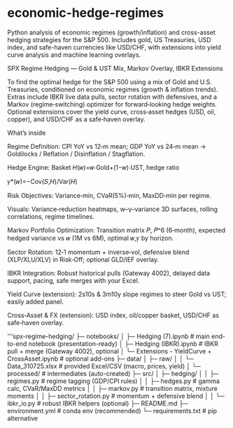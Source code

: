 # economic-hedge-regimes
Python analysis of economic regimes (growth/inflation) and cross-asset hedging strategies for the S&amp;P 500. Includes gold, US Treasuries, USD index, and safe-haven currencies like USD/CHF, with extensions into yield curve analysis and machine learning overlays.

SPX Regime Hedging — Gold & UST Mix, Markov Overlay, IBKR Extensions

To find the optimal hedge for the S&P 500 using a mix of Gold and U.S. Treasuries, conditioned on economic regimes (growth & inflation trends).
Extras include IBKR live data pulls, sector rotation with defensives, and a Markov (regime‑switching) optimizer for forward‑looking hedge weights. Optional extensions cover the yield curve, cross‑asset hedges (USD, oil, copper), and USD/CHF as a safe‑haven overlay.

What’s inside

Regime Definition: CPI YoY vs 12‑m mean; GDP YoY vs 24‑m mean → Goldilocks / Reflation / Disinflation / Stagflation.

Hedge Engine: 
Basket 𝐻(𝑤)=𝑤⋅Gold+(1−𝑤)⋅UST, hedge ratio

𝛾\*(𝑤)=−Cov(𝑆,𝐻)/Var(𝐻)

Risk Objectives: Variance‑min, CVaR(5%)‑min, MaxDD‑min per regime.

Visuals: Variance‑reduction heatmaps, w–γ–variance 3D surfaces, rolling correlations, regime timelines.

Markov Portfolio Optimization: Transition matrix 
𝑃, 𝑃^6 (6‑month), expected hedged variance vs 𝑤 (1M vs 6M), optimal 𝑤,𝛾 by horizon.

Sector Rotation: 12‑1 momentum + inverse‑vol, defensive blend (XLP/XLU/XLV) in Risk‑Off; optional GLD/IEF overlay.

IBKR Integration: Robust historical pulls (Gateway 4002), delayed data support, pacing, safe merges with your Excel.

Yield Curve (extension): 2s10s & 3m10y slope regimes to steer Gold vs UST; easily added panel.

Cross‑Asset & FX (extension): USD index, oil/copper basket, USD/CHF as safe‑haven overlay.

'''spx-regime-hedging/
├─ notebooks/
│  ├─ Hedging (7).ipynb           # main end-to-end notebook (presentation-ready)
│  ├─ Hedging (IBKR).ipynb        # IBKR pull + merge (Gateway 4002), optional
│  └─ Extensions - YieldCurve + CrossAsset.ipynb  # optional add-ons
├─ data/
│  ├─ raw/
│  │  └─ Data_310725.xlsx         # provided Excel/CSV (macro, prices, yield)
│  └─ processed/                  # intermediates (auto-created)
├─ src/
│  ├─ hedging/
│  │  ├─ regimes.py               # regime tagging (GDP/CPI rules)
│  │  ├─ hedges.py                # gamma calc, CVaR/MaxDD metrics
│  │  ├─ markov.py                # transition matrix, mixture moments
│  │  ├─ sector_rotation.py       # momentum + defensive blend
│  │  └─ ibkr_io.py               # robust IBKR helpers (optional)
├─ README.md
├─ environment.yml                # conda env (recommended)
└─ requirements.txt               # pip alternative
